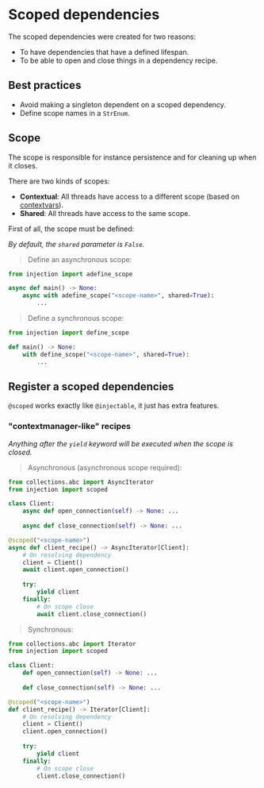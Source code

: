 # Scoped dependencies

The scoped dependencies were created for two reasons:
* To have dependencies that have a defined lifespan.
* To be able to open and close things in a dependency recipe.

## Best practices

* Avoid making a singleton dependent on a scoped dependency.
* Define scope names in a `StrEnum`.

## Scope

The scope is responsible for instance persistence and for cleaning up when it closes.

There are two kinds of scopes:
* **Contextual**: All threads have access to a different scope (based on [contextvars](https://docs.python.org/3.13/library/contextvars.html)).
* **Shared**: All threads have access to the same scope.

First of all, the scope must be defined:

_By default, the `shared` parameter is `False`._

> Define an asynchronous scope:

```python
from injection import adefine_scope

async def main() -> None:
    async with adefine_scope("<scope-name>", shared=True):
        ...
```

> Define a synchronous scope:

```python
from injection import define_scope

def main() -> None:
    with define_scope("<scope-name>", shared=True):
        ...
```

## Register a scoped dependencies

`@scoped` works exactly like `@injectable`, it just has extra features.

### "contextmanager-like" recipes

_Anything after the `yield` keyword will be executed when the scope is closed._

> Asynchronous (asynchronous scope required):

```python
from collections.abc import AsyncIterator
from injection import scoped

class Client:
    async def open_connection(self) -> None: ...
    
    async def close_connection(self) -> None: ...

@scoped("<scope-name>")
async def client_recipe() -> AsyncIterator[Client]:
    # On resolving dependency
    client = Client()
    await client.open_connection()
    
    try:
        yield client
    finally:
        # On scope close
        await client.close_connection()
```

> Synchronous:

```python
from collections.abc import Iterator
from injection import scoped

class Client:
    def open_connection(self) -> None: ...
    
    def close_connection(self) -> None: ...

@scoped("<scope-name>")
def client_recipe() -> Iterator[Client]:
    # On resolving dependency
    client = Client()
    client.open_connection()
    
    try:
        yield client
    finally:
        # On scope close
        client.close_connection()
```

